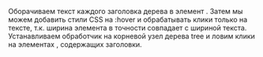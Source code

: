 Оборачиваем текст каждого заголовка дерева в элемент <span>. Затем мы можем добавить стили CSS на :hover и обрабатывать клики только на тексте, т.к. ширина элемента <span> в точности совпадает с шириной текста.
Устанавливаем обработчик на корневой узел дерева tree и ловим клики на элементах <span>, содержащих заголовки.